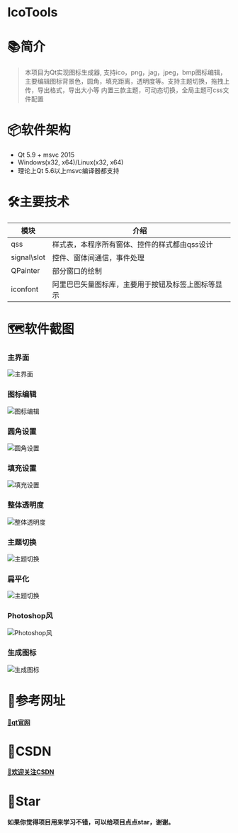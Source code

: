 # IcoTools

# 📚简介
> 本项目为Qt实现图标生成器, 支持ico，png，jag，jpeg，bmp图标编辑，主要编辑图标背景色，圆角，填充距离，透明度等。支持主题切换，拖拽上传，导出格式，导出大小等
> 内置三款主题，可动态切换，全局主题可css文件配置

# 📦软件架构
- Qt 5.9 + msvc 2015
- Windows(x32, x64)/Linux(x32, x64) 
- 理论上Qt 5.6以上msvc编译器都支持


# 🛠️主要技术

| 模块               |     介绍                                                                         |
| -------------------|---------------------------------------------------------------------------------|
| qss                |     样式表，本程序所有窗体、控件的样式都由qss设计                                   |
| signal\slot        |     控件、窗体间通信，事件处理                                                    |
| QPainter           |     部分窗口的绘制                                                               |
| iconfont           |     阿里巴巴矢量图标库，主要用于按钮及标签上图标等显示                              |


# 🗺️软件截图

### 主界面
![主界面](https://gitee.com/hudejie/IcoTools/raw/master/screenshot/1.png)

### 图标编辑
![图标编辑](https://gitee.com/hudejie/IcoTools/raw/master/screenshot/2.png)

### 圆角设置
![圆角设置](https://gitee.com/hudejie/IcoTools/raw/master/screenshot/3.png)

### 填充设置
![填充设置](https://gitee.com/hudejie/IcoTools/raw/master/screenshot/4.png)

### 整体透明度
![整体透明度](https://gitee.com/hudejie/IcoTools/raw/master/screenshot/5.png)

### 主题切换
![主题切换](https://gitee.com/hudejie/IcoTools/raw/master/screenshot/6.png)

### 扁平化
![主题切换](https://gitee.com/hudejie/IcoTools/raw/master/screenshot/7.png)

### Photoshop风
![Photoshop风](https://gitee.com/hudejie/IcoTools/raw/master/screenshot/8.png)

### 生成图标
![生成图标](https://gitee.com/hudejie/IcoTools/raw/master/screenshot/icon.ico)

# 📝参考网址

#### [📗qt官网](https://doc.qt.io/)


# 📌CSDN

#### [🎉欢迎关注CSDN](https://blog.csdn.net/qq_25549309)

# 🧡Star

#### 如果你觉得项目用来学习不错，可以给项目点点star，谢谢。
